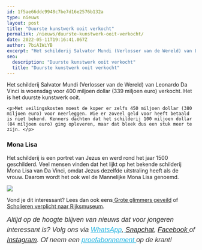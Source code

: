 ```yaml
---
id: 1f5ae66ddc9948c7be7d16e2576b132a
type: nieuws
layout: post
title: "Duurste kunstwerk ooit verkocht"
permalink: /nieuws/duurste-kunstwerk-ooit-verkocht/
date: 2022-05-11T19:16:41.067Z
author: 7biA1WiYB
excerpt: "Het schilderij Salvator Mundi (Verlosser van de Wereld) van Leonardo Da Vinci is woensdag voor 400 miljoen dollar (339 miljoen euro) verkocht. Het is het duurste kunstwerk ooit.   "
seo:
  description: "Duurste kunstwerk ooit verkocht"
  title: "Duurste kunstwerk ooit verkocht"
---
```

Het schilderij Salvator Mundi (Verlosser van de Wereld) van Leonardo Da Vinci is woensdag voor 400 miljoen dollar (339 miljoen euro) verkocht. Het is het duurste kunstwerk ooit.   

    <p>Met veilingskosten moest de koper er zelfs 450 miljoen dollar (380 miljoen euro) voor neerleggen. Wie er zoveel geld voor heeft betaald is niet bekend. Kenners dachten dat het schilderij 100 miljoen dollar (84 miljoen euro) ging opleveren, maar dat bleek dus een stuk meer te zijn. </p>
<h3>Mona Lisa</h3>
<p>Het schilderij is een portret van Jezus en werd rond het jaar 1500 geschilderd. Veel mensen vinden dat het lijkt op het bekende schilderij Mona Lisa van Da Vinci, omdat Jezus dezelfde uitstraling heeft als de vrouw. Daarom wordt het ook wel de Mannelijke Mona Lisa genoemd.</p>
<div class="kader">
<p><img class="kaderafbeelding" src="https://original.sevendays.nl/sites/default/files/ff.png"></p>
<p>Vond je dit interessant? Lees dan ook eens<a href="https://original.sevendays.nl/lifestyle/fenna-17-van-hoefwijzer-over-het-succes-van-paardentubers" target="_blank"> </a><a href="https://original.sevendays.nl/nieuws/grote-glimmers-geveild">Grote glimmers geveild</a> of <a href="https://original.sevendays.nl/school-nieuws/alle-scholieren-verplicht-naar-rijksmuseum">Scholieren verplicht naar Rijksmuseum</a>.</p>
<p><em style="box-sizing: inherit; color: rgb(51, 51, 51); font-family: &quot;PT Sans&quot;, sans-serif; font-size: 18px; line-height: 27px;">Altijd op de hoogte blijven van nieuws dat voor jongeren interessant is? Volg ons via </em><em style="box-sizing: inherit; color: rgb(34, 179, 224); transition: color 0.3s ease; font-family: &quot;PT Sans&quot;, sans-serif; font-size: 18px; line-height: 27px;"><a href="https://original.sevendays.nl/whatsapp" style="box-sizing: inherit; color: rgb(34, 179, 224); transition: color 0.3s ease; font-family: &quot;PT Sans&quot;, sans-serif; font-size: 18px; line-height: 27px;">WhatsApp</a></em><em style="box-sizing: inherit; color: rgb(51, 51, 51); font-family: &quot;PT Sans&quot;, sans-serif; font-size: 18px; line-height: 27px;">,</em><em style="box-sizing: inherit; color: rgb(34, 179, 224); transition: color 0.3s ease; font-family: &quot;PT Sans&quot;, sans-serif; font-size: 18px; line-height: 27px;"><a href="https://original.sevendays.nl/whatsapp" style="box-sizing: inherit; color: rgb(34, 179, 224); transition: color 0.3s ease; font-family: &quot;PT Sans&quot;, sans-serif; font-size: 18px; line-height: 27px;"> </a></em><em style="box-sizing: inherit; color: rgb(51, 51, 51); font-family: &quot;PT Sans&quot;, sans-serif; font-size: 18px; line-height: 27px;"><a href="https://www.snapchat.com/add/sevendaysnl">Snapchat</a>, <a href="https://www.facebook.com/7Daysnl?ref=bookmarks">Facebook </a>of <a href="https://instagram.com/7DAysnl/">Instagram</a>. Of </em><em style="box-sizing: inherit; color: rgb(51, 51, 51); font-family: &quot;PT Sans&quot;, sans-serif; font-size: 18px; line-height: 27px;">neem een </em><a href="https://abonneren.sevendays.nl/abonneren/abonnementen/ae/artikel" style="box-sizing: inherit; color: rgb(34, 179, 224); transition: color 0.3s ease; font-family: &quot;PT Sans&quot;, sans-serif; font-size: 18px; line-height: 27px;"><em style="box-sizing: inherit;">proefabonnement </em></a><em style="box-sizing: inherit; color: rgb(51, 51, 51); font-family: &quot;PT Sans&quot;, sans-serif; font-size: 18px; line-height: 27px;">op de krant!</em></p>
</div>
  
